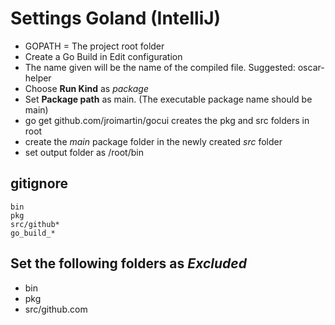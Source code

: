 # Settings Goland (IntelliJ)

* GOPATH = The project root folder
* Create a Go Build in Edit configuration
* The name given will be the name of the compiled file. Suggested: oscar-helper
* Choose **Run Kind** as *package*
* Set **Package path** as main. (The executable package name should be main)
* go get github.com/jroimartin/gocui creates the pkg and src folders in root
* create the *main* package folder in the newly created *src* folder
* set output folder as /root/bin

## gitignore
```
bin
pkg
src/github*
go_build_*
```

## Set the following folders as *Excluded*
* bin
* pkg
* src/github.com